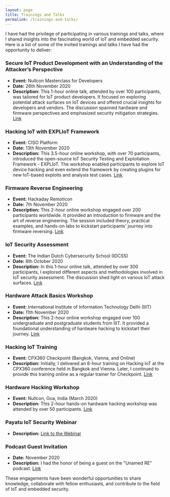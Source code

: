 ```yaml
---
layout: page
title: Trainings and Talks
permalink: /trainings-and-talks/
---
```


<!-- ## Sharing Knowledge and Insights -->

I have had the privilege of participating in various trainings and talks, where I shared insights into the fascinating world of IoT and embedded security. Here is a list of some of the invited trainings and talks I have had the opportunity to deliver:

### Secure IoT Product Development with an Understanding of the Attacker’s Perspective
- **Event:** Nullcon Masterclass for Developers
- **Date:** 26th November 2020
- **Description:** This 1-hour online talk, attended by over 100 participants, was tailored for IoT product developers. It focused on exploring potential attack surfaces on IoT devices and offered crucial insights for developers and vendors. The discussion spanned hardware and firmware perspectives and emphasized security mitigation strategies. [Link](https://developers.nullcon.net/secure-iotproductdevelopment-with-an-understanding-of-the-attackers-perspective/)

### Hacking IoT with EXPLIoT Framework
- **Event:** CISO Platform
- **Date:** 13th November 2020
- **Description:** This 3.5-hour online workshop, with over 70 participants, introduced the open-source IoT Security Testing and Exploitation Framework - EXPLIoT. The workshop enabled participants to explore IoT device hacking and even extend the framework by creating plugins for new IoT-based exploits and analysis test cases. [Link](https://event.cisoplatform.com/best-of-the-world-in-security-2020/)

### Firmware Reverse Engineering
- **Event:** Hackaday Remoticon
- **Date:** 7th November 2020
- **Description:** This 2-hour online workshop engaged over 200 participants worldwide. It provided an introduction to firmware and the art of reverse engineering. The session included theory, practical examples, and hands-on labs to kickstart participants' journey into firmware reversing. [Link](https://hackaday.com/2020/11/19/remoticon-video-firmware-reverse-engineering-workshop-with-asmita-jha/)

### IoT Security Assessment
- **Event:** The Indian Dutch Cybersecurity School (IDCSS)
- **Date:** 8th October 2020
- **Description:** In this 1-hour online talk, attended by over 300 participants, I explored different aspects and methodologies involved in IoT security assessment. The discussion shed light on various IoT attack surfaces. [Link](https://www.thehagueindiasummerschool.org/lecturers.html)

### Hardware Attack Basics Workshop
- **Event:** International Institute of Information Technology Delhi (IIIT)
- **Date:** 11th November 2020
- **Description:** This 2-hour online workshop engaged over 100 undergraduate and postgraduate students from IIIT. It provided a foundational understanding of hardware hacking to kickstart their journey. [Link](https://www.linkedin.com/feed/update/urn:li:activity:6732334033809772544/)

### Hacking IoT Training
- **Event:** CPX360 Checkpoint (Bangkok, Vienna, and Online)
- **Description:** Initially, I delivered an 8-hour training on Hacking IoT at the CPX360 conference held in Bangkok and Vienna. Later, I continued to provide this training online as a regular trainer for Checkpoint. [Link](https://trainingcertifications.checkpoint.com/#/courses/Hacking%20Iot)

### Hardware Hacking Workshop
- **Event:** Nullcon, Goa, India (March 2020)
- **Description:** This 2-hour hands-on hardware hacking workshop was attended by over 50 participants. [Link](https://archive.nullcon.net/website/goa-2020/speakers/asmita-jha.php)

### Payatu IoT Security Webinar
- **Description:** [Link to the Webinar](https://www.youtube.com/watch?v=bt6lTYaoceM)

### Podcast Guest Invitation
- **Date:** November 2020
- **Description:** I had the honor of being a guest on the "Unamed RE" podcast. [Link](https://unnamedre.com/episode/42)

These engagements have been wonderful opportunities to share knowledge, collaborate with fellow enthusiasts, and contribute to the field of IoT and embedded security.
